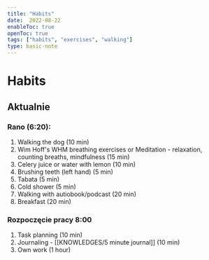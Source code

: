 ```yaml
---
title: "Habits"
date:  2022-08-22
enableToc: true
openToc: true
tags: ["habits", "exercises", "walking"]
type: basic-note
---
```

# Habits
## Aktualnie
### Rano (6:20):
1. Walking the dog (10 min)
2. Wim Hoff's WHM breathing exercises or Meditation - relaxation, counting breaths, mindfulness (15 min)
3. Celery juice or water with lemon (10 min)
4. Brushing teeth (left hand) (5 min)
5. Tabata (5 min)
6. Cold shower (5 min)
7. Walking with autiobook/podcast (20 min)
8. Breakfast (20 min)

### Rozpoczęcie pracy 8:00
1. Task planning (10 min)
2. Journaling - [[KNOWLEDGES/5 minute journal]] (10 min)
3. Own work (1 hour)